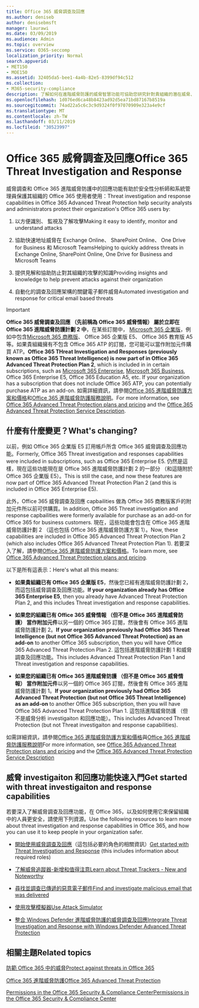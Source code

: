 ```yaml
---
title: Office 365 威脅調查及回應
ms.author: deniseb
author: denisebmsft
manager: laurawi
ms.date: 03/09/2019
ms.audience: Admin
ms.topic: overview
ms.service: O365-seccomp
localization_priority: Normal
search.appverid:
- MET150
- MOE150
ms.assetid: 32405da5-bee1-4a4b-82e5-8399df94c512
ms.collection:
- M365-security-compliance
description: 了解如何在進階威脅防護的威脅智慧功能可協助您研究針對貴組織的潛在威脅、 回應惡意程式碼、 網路釣魚和其他 Office 365 已經偵測出代表您的攻擊，搜尋威脅指標。
ms.openlocfilehash: 1d076ed6ca48b8423ad92d5ea71bd87167b8519a
ms.sourcegitcommit: 74ad22a5c6c3c9d9324f0f97070909e323a4e9cf
ms.translationtype: MT
ms.contentlocale: zh-TW
ms.lasthandoff: 03/11/2019
ms.locfileid: "30523997"
---
```

# <a name="office-365-threat-investigation-and-response"></a><span data-ttu-id="30f5c-103">Office 365 威脅調查及回應</span><span class="sxs-lookup"><span data-stu-id="30f5c-103">Office 365 Threat Investigation and Response</span></span>

<span data-ttu-id="30f5c-104">威脅調查和 Office 365 進階威脅防護中的回應功能有助於安全性分析師和系統管理員保護其組織的 Office 365 使用者使用：</span><span class="sxs-lookup"><span data-stu-id="30f5c-104">Threat investigation and response capabilities in Office 365 Advanced Threat Protection help security analysts and administrators protect their organization's Office 365 users by:</span></span>
  
1. <span data-ttu-id="30f5c-105">以方便識別、 監視及了解攻擊</span><span class="sxs-lookup"><span data-stu-id="30f5c-105">Making it easy to identify, monitor and understand attacks</span></span>
    
2. <span data-ttu-id="30f5c-106">協助快速地址威脅在 Exchange Online、 SharePoint Online、 One Drive for Business 和 Microsoft Teams</span><span class="sxs-lookup"><span data-stu-id="30f5c-106">Helping to quickly address threats in Exchange Online, SharePoint Online, One Drive for Business and Microsoft Teams</span></span>
    
3. <span data-ttu-id="30f5c-107">提供見解和協助防止對其組織的攻擊的知識</span><span class="sxs-lookup"><span data-stu-id="30f5c-107">Providing insights and knowledge to help prevent attacks against their organization</span></span>

4. <span data-ttu-id="30f5c-108">自動化的調查及回應架構的關鍵電子郵件威脅</span><span class="sxs-lookup"><span data-stu-id="30f5c-108">Automated investigation and response for critical email based threats</span></span>
    
> [!IMPORTANT]
> <span data-ttu-id="30f5c-109">**Office 365 威脅調查及回應 （先前稱為 Office 365 威脅情報） 屬於立即在 Office 365 進階威脅防護計劃 2 中**，在某些訂閱中， [Microsoft 365 企業版](https://www.microsoft.com/microsoft-365/enterprise/home)，例如中包含[Microsoft 365 商務版](https://www.microsoft.com/microsoft-365/business)、 Office 365 企業版 E5、 Office 365 教育版 A5 等。如果貴組織擁有不包含 Office 365 ATP 的訂閱，您可能可以當作附加元件購買 ATP。</span><span class="sxs-lookup"><span data-stu-id="30f5c-109">**Office 365 THreat Investigation and Responses (previously known as Office 365 Threat Intelligence) is now part of in Office 365 Advanced Threat Protection Plan 2**, which is included in in certain subscriptions, such as [Microsoft 365 Enterprise](https://www.microsoft.com/microsoft-365/enterprise/home), [Microsoft 365 Business](https://www.microsoft.com/microsoft-365/business), Office 365 Enterprise E5, Office 365 Education A5, etc. If your organization has a subscription that does not include Office 365 ATP, you can potentially purchase ATP as an add-on.</span></span> <span data-ttu-id="30f5c-110">如需詳細資訊，請參閱[Office 365 進階威脅防護方案和價格](https://products.office.com/exchange/advance-threat-protection)和[Office 365 進階威脅防護服務說明](https://docs.microsoft.com/en-us/office365/servicedescriptions/office-365-advanced-threat-protection-service-description#whats-new-in-office-365-advanced-threat-protection-atp)。</span><span class="sxs-lookup"><span data-stu-id="30f5c-110">For more information, see [Office 365 Advanced Threat Protection plans and pricing](https://products.office.com/exchange/advance-threat-protection) and the [Office 365 Advanced Threat Protection Service Description](https://docs.microsoft.com/en-us/office365/servicedescriptions/office-365-advanced-threat-protection-service-description#whats-new-in-office-365-advanced-threat-protection-atp).</span></span> 
  
## <a name="whats-changing"></a><span data-ttu-id="30f5c-111">什麼有什麼變更？</span><span class="sxs-lookup"><span data-stu-id="30f5c-111">What's changing?</span></span>

<span data-ttu-id="30f5c-112">以前，例如 Office 365 企業版 E5 訂用帳戶所含 Office 365 威脅調查及回應功能。</span><span class="sxs-lookup"><span data-stu-id="30f5c-112">Formerly, Office 365 Threat investigation and responses capabilities were included in subscriptions, such as Office 365 Enterprise E5.</span></span> <span data-ttu-id="30f5c-113">仍然是這樣，現在這些功能現在是 Office 365 進階威脅防護計劃 2 的一部分 （和這隨附於 Office 365 企業版 E5）。</span><span class="sxs-lookup"><span data-stu-id="30f5c-113">This is still the case, and now these features are now part of Office 365 Advanced Threat Protection Plan 2 (and this is included in Office 365 Enterprise E5).</span></span> 

<span data-ttu-id="30f5c-114">此外，Office 365 威脅調查及回應 capbailities 做為 Office 365 商務版客戶的附加元件所以前可供購買。</span><span class="sxs-lookup"><span data-stu-id="30f5c-114">In addition, Office 365 Threat investigation and response capbailities were formerly available for purchase as an add-on for Office 365 for business customers.</span></span> <span data-ttu-id="30f5c-115">現在，這些功能會包含在 Office 365 進階威脅防護計劃 2 （這也包括 Office 365 進階威脅防護方案 1）。</span><span class="sxs-lookup"><span data-stu-id="30f5c-115">Now, these capabilities are included in Office 365 Advanced Threat Protection Plan 2 (which also includes Office 365 Advanced Threat Protection Plan 1).</span></span> <span data-ttu-id="30f5c-116">若要深入了解，請參閱[Office 365 進階威脅防護方案和價格](https://products.office.com/exchange/advance-threat-protection)。</span><span class="sxs-lookup"><span data-stu-id="30f5c-116">To learn more, see [Office 365 Advanced Threat Protection plans and pricing](https://products.office.com/exchange/advance-threat-protection).</span></span>

<span data-ttu-id="30f5c-117">以下是所有這表示：</span><span class="sxs-lookup"><span data-stu-id="30f5c-117">Here's what all this means:</span></span>

- <span data-ttu-id="30f5c-118">**如果貴組織已有 Office 365 企業版 E5**，然後您已經有進階威脅防護計劃 2，而這包括威脅調查及回應功能。</span><span class="sxs-lookup"><span data-stu-id="30f5c-118">**If your organization already has Office 365 Enterprise E5**, then you already have Advanced Threat Protection Plan 2, and this includes Threat investigation and response capabilities.</span></span>

- <span data-ttu-id="30f5c-119">**如果您的組織已有 Office 365 威脅情報 （但不是 Office 365 進階威脅防護） 當作附加元件**以另一個的 Office 365 訂閱，然後會有 Office 365 進階威脅防護計劃 2。</span><span class="sxs-lookup"><span data-stu-id="30f5c-119">**If your organization previously had Office 365 Threat Intelligence (but not Office 365 Advanced Threat Protection) as an add-on** to another Office 365 subscription, then you will have Office 365 Advanced Threat Protection Plan 2.</span></span> <span data-ttu-id="30f5c-120">這包括進階威脅防護計劃 1 和威脅調查及回應功能。</span><span class="sxs-lookup"><span data-stu-id="30f5c-120">This includes Advanced Threat Protection Plan 1 and Threat investigation and response capabilities.</span></span> 

- <span data-ttu-id="30f5c-121">**如果您的組織已有 Office 365 進階威脅防護 （但不是 Office 365 威脅情報） 當作附加元件**以另一個的 Office 365 訂閱，然後會有 Office 365 進階威脅防護計劃 1。</span><span class="sxs-lookup"><span data-stu-id="30f5c-121">**If your organization previously had Office 365 Advanced Threat Protection (but not Office 365 Threat Intelligence) as an add-on** to another Office 365 subscription, then you will have Office 365 Advanced Threat Protection Plan 1.</span></span> <span data-ttu-id="30f5c-122">這包括進階威脅防護 （但不是威脅分析 investigaiton 和回應功能）。</span><span class="sxs-lookup"><span data-stu-id="30f5c-122">This includes Advanced Threat Protection (but not Threat investigaiton and response capabilities).</span></span>

<span data-ttu-id="30f5c-123">如需詳細資訊，請參閱[Office 365 進階威脅防護方案和價格](https://products.office.com/exchange/advance-threat-protection)與[Office 365 進階威脅防護服務說明](https://docs.microsoft.com/en-us/office365/servicedescriptions/office-365-advanced-threat-protection-service-description#whats-new-in-office-365-advanced-threat-protection-atp)</span><span class="sxs-lookup"><span data-stu-id="30f5c-123">For more information, see [Office 365 Advanced Threat Protection plans and pricing](https://products.office.com/exchange/advance-threat-protection) and the [Office 365 Advanced Threat Protection Service Description](https://docs.microsoft.com/en-us/office365/servicedescriptions/office-365-advanced-threat-protection-service-description#whats-new-in-office-365-advanced-threat-protection-atp)</span></span>

## <a name="get-started-with-threat-investigaiton-and-response-capabilities"></a><span data-ttu-id="30f5c-124">威脅 investigaiton 和回應功能快速入門</span><span class="sxs-lookup"><span data-stu-id="30f5c-124">Get started with threat investigaiton and response capabilities</span></span>

<span data-ttu-id="30f5c-125">若要深入了解威脅調查及回應功能，在 Office 365，以及如何使用它來保留組織中的人員更安全，請使用下列資源。</span><span class="sxs-lookup"><span data-stu-id="30f5c-125">Use the following resources to learn more about threat investigation and response capabilities in Office 365, and how you can use it to keep people in your organization safer.</span></span>
  
- <span data-ttu-id="30f5c-126">[開始使用威脅調查及回應](get-started-with-ti.md)（這包括必要的角色的相關資訊）</span><span class="sxs-lookup"><span data-stu-id="30f5c-126">[Get started with Threat Investigation and Response](get-started-with-ti.md) (this includes information about required roles)</span></span> 
    
- [<span data-ttu-id="30f5c-127">了解威脅追蹤器-新增和值得注意</span><span class="sxs-lookup"><span data-stu-id="30f5c-127">Learn about Threat Trackers - New and Noteworthy</span></span>](threat-trackers.md)
    
- [<span data-ttu-id="30f5c-128">尋找並調查已傳遞的惡意電子郵件</span><span class="sxs-lookup"><span data-stu-id="30f5c-128">Find and investigate malicious email that was delivered</span></span>](investigate-malicious-email-that-was-delivered.md)
    
- [<span data-ttu-id="30f5c-129">使用攻擊模擬器</span><span class="sxs-lookup"><span data-stu-id="30f5c-129">Use Attack Simulator</span></span>](attack-simulator.md)
    
- [<span data-ttu-id="30f5c-130">整合 Windows Defender 進階威脅防護的威脅調查及回應</span><span class="sxs-lookup"><span data-stu-id="30f5c-130">Integrate Threat Investigation and Response with Windows Defender Advanced Threat Protection</span></span>](integrate-office-365-ti-with-wdatp.md)
    
## <a name="related-topics"></a><span data-ttu-id="30f5c-131">相關主題</span><span class="sxs-lookup"><span data-stu-id="30f5c-131">Related topics</span></span>

[<span data-ttu-id="30f5c-132">防範 Office 365 中的威脅</span><span class="sxs-lookup"><span data-stu-id="30f5c-132">Protect against threats in Office 365</span></span>](protect-against-threats.md)
  
[<span data-ttu-id="30f5c-133">Office 365 進階威脅防護</span><span class="sxs-lookup"><span data-stu-id="30f5c-133">Office 365 Advanced Threat Protection</span></span>](office-365-atp.md)
  
[<span data-ttu-id="30f5c-134">Permissions in the Office 365 Security &amp; Compliance Center</span><span class="sxs-lookup"><span data-stu-id="30f5c-134">Permissions in the Office 365 Security &amp; Compliance Center</span></span>](permissions-in-the-security-and-compliance-center.md)
 